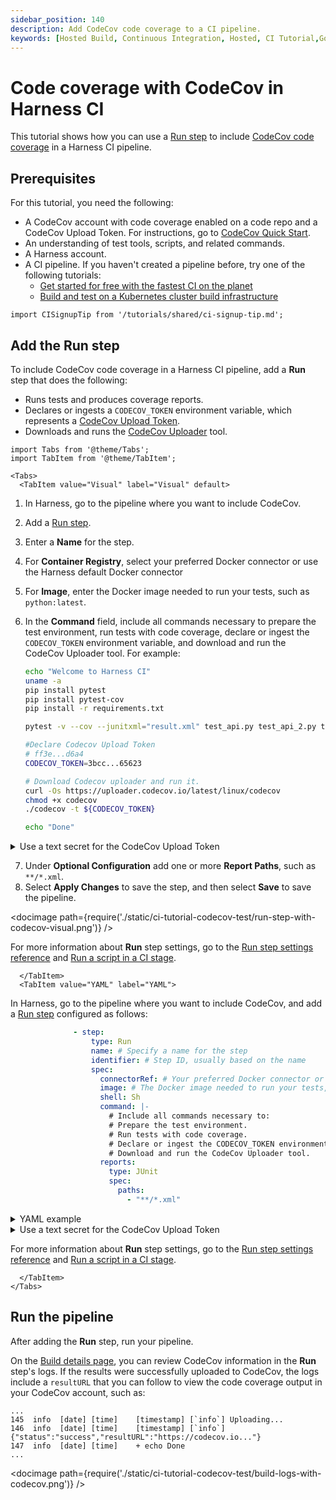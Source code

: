 ```yaml
---
sidebar_position: 140
description: Add CodeCov code coverage to a CI pipeline.
keywords: [Hosted Build, Continuous Integration, Hosted, CI Tutorial,Go,Ko,Cosign]
---
```


# Code coverage with CodeCov in Harness CI

This tutorial shows how you can use a [Run step](/docs/continuous-integration/use-ci/run-ci-scripts/run-a-script-in-a-ci-stage) to include [CodeCov code coverage](https://docs.codecov.com/docs/about-code-coverage#top-5-codecov-features) in a Harness CI pipeline.

## Prerequisites

For this tutorial, you need the following:

* A CodeCov account with code coverage enabled on a code repo and a CodeCov Upload Token. For instructions, go to [CodeCov Quick Start](https://docs.codecov.com/docs/quick-start).
* An understanding of test tools, scripts, and related commands.
* A Harness account.
* A CI pipeline. If you haven't created a pipeline before, try one of the following tutorials:
  * [Get started for free with the fastest CI on the planet](/tutorials/build-code/fastest-ci)
  * [Build and test on a Kubernetes cluster build infrastructure](/tutorials/build-code/ci-tutorial-kubernetes-cluster-build-infra)

```mdx-code-block
import CISignupTip from '/tutorials/shared/ci-signup-tip.md';
```

<CISignupTip />

## Add the Run step

To include CodeCov code coverage in a Harness CI pipeline, add a **Run** step that does the following:

* Runs tests and produces coverage reports.
* Declares or ingests a `CODECOV_TOKEN` environment variable, which represents a [CodeCov Upload Token](https://docs.codecov.com/docs/codecov-uploader#upload-token).
* Downloads and runs the [CodeCov Uploader](https://docs.codecov.com/docs/codecov-uploader) tool.

```mdx-code-block
import Tabs from '@theme/Tabs';
import TabItem from '@theme/TabItem';
```
```mdx-code-block
<Tabs>
  <TabItem value="Visual" label="Visual" default>
```

1. In Harness, go to the pipeline where you want to include CodeCov.
2. Add a [Run step](/docs/continuous-integration/ci-technical-reference/run-step-settings).
3. Enter a **Name** for the step.
4. For **Container Registry**, select your preferred Docker connector or use the Harness default Docker connector
5. For **Image**, enter the Docker image needed to run your tests, such as `python:latest`.
6. In the **Command** field, include all commands necessary to prepare the test environment, run tests with code coverage, declare or ingest the `CODECOV_TOKEN` environment variable, and download and run the CodeCov Uploader tool. For example:

   ```sh
   echo "Welcome to Harness CI"
   uname -a
   pip install pytest
   pip install pytest-cov
   pip install -r requirements.txt

   pytest -v --cov --junitxml="result.xml" test_api.py test_api_2.py test_api_3.py

   #Declare Codecov Upload Token
   # ff3e...d6a4
   CODECOV_TOKEN=3bcc...65623

   # Download Codecov uploader and run it.
   curl -Os https://uploader.codecov.io/latest/linux/codecov
   chmod +x codecov
   ./codecov -t ${CODECOV_TOKEN}

   echo "Done"
   ```

<details>
<summary>Use a text secret for the CodeCov Upload Token</summary>

For the `CODECOV_TOKEN` environment variable, you can either declare the token directly in the **Command** or store and reference the token as a [text secret](/docs/platform/Security/add-use-text-secrets).

If you choose to use a text secret, under **Optional Configuration** add the following **Environment Variable**:

* Key: `CODECOV_TOKEN`
* Value: An expression calling your text secret, based on the scope where it was declared and the secret's ID, such as `<+secrets.getValue("my_codecov_upload_token")>`. For syntax examples, go to [Add and reference text secrets](/docs/platform/Security/add-use-text-secrets).

Then, call the environment variable in the **Command**, for example:

```sh
echo "Welcome to Harness CI"
uname -a
pip install pytest
pip install pytest-cov
pip install -r requirements.txt

pytest -v --cov --junitxml="result.xml" test_api.py test_api_2.py test_api_3.py

# Download Codecov uploader and run it.
curl -Os https://uploader.codecov.io/latest/linux/codecov
chmod +x codecov
./codecov -t ${CODECOV_TOKEN}

echo "Done"
```

</details>

7. Under **Optional Configuration** add one or more **Report Paths**, such as `**/*.xml`.
8. Select **Apply Changes** to save the step, and then select **Save** to save the pipeline.

<!-- ![](./static/ci-tutorial-codecov-test/run-step-with-codecov-visual.png) -->

<docimage path={require('./static/ci-tutorial-codecov-test/run-step-with-codecov-visual.png')} />

For more information about **Run** step settings, go to the [Run step settings reference](/docs/continuous-integration/ci-technical-reference/run-step-settings) and [Run a script in a CI stage](/docs/continuous-integration/use-ci/run-ci-scripts/run-a-script-in-a-ci-stage).

```mdx-code-block
  </TabItem>
  <TabItem value="YAML" label="YAML">
```

In Harness, go to the pipeline where you want to include CodeCov, and add a [Run step](/docs/continuous-integration/ci-technical-reference/run-step-settings) configured as follows:

```yaml
              - step:
                  type: Run
                  name: # Specify a name for the step
                  identifier: # Step ID, usually based on the name
                  spec:
                    connectorRef: # Your preferred Docker connector or the Harness default Docker connector: account.harnessImage.
                    image: # The Docker image needed to run your tests, such as python.latest.
                    shell: Sh
                    command: |-
                      # Include all commands necessary to:
                      # Prepare the test environment.
                      # Run tests with code coverage.
                      # Declare or ingest the CODECOV_TOKEN environment variable.
                      # Download and run the CodeCov Uploader tool.
                    reports:
                      type: JUnit
                      spec:
                        paths:
                          - "**/*.xml"
```

<details>
<summary>YAML example</summary>

Here is an example of a **Run** step with CodeCov that uses `pytest`. Note that this example declares the `CODECOV_TOKEN` environment variable directly in the step's `command`; however, you can also store and reference this token as a [text secret](/docs/platform/Security/add-use-text-secrets).

```yaml
              - step:
                  type: Run
                  name: Pytest code coverage
                  identifier: Run
                  spec:
                    connectorRef: account.harnessImage
                    image: python:latest
                    shell: Sh
                    command: |-
                      echo "Welcome to Harness CI"
                      uname -a
                      pip install pytest
                      pip install pytest-cov
                      pip install -r requirements.txt

                      pytest -v --cov --junitxml="result.xml" test_api.py test_api_2.py test_api_3.py

                      #Declare Codecov Upload Token
                      # ff3e6...6a4
                      CODECOV_TOKEN=3bcc...5623

                      # Download Codecov uploader and run it.
                      curl -Os https://uploader.codecov.io/latest/linux/codecov
                      chmod +x codecov
                      ./codecov -t ${CODECOV_TOKEN}

                      echo "Done"
                    reports:
                      type: JUnit
                      spec:
                        paths:
                          - "**/*.xml"
```

Here is the same **Run** step within the context of a **Build** stage:

```yaml
  stages:
    - stage:
        name: Build
        identifier: Build
        type: CI
        spec:
          cloneCodebase: true
          infrastructure:
            type: KubernetesHosted
            spec:
              identifier: k8s-hosted-infra
          execution:
            steps:
              - step:
                  type: Run
                  name: Pytest code coverage
                  identifier: Run
                  spec:
                    connectorRef: account.harnessImage
                    image: python:latest
                    shell: Sh
                    command: |-
                      echo "Welcome to Harness CI" 
                      uname -a
                      pip install pytest
                      pip install pytest-cov
                      pip install -r requirements.txt

                      pytest -v --cov --junitxml="result.xml" test_api.py test_api_2.py test_api_3.py

                      #Codecov Token (inject as an ENV variable)
                      # ff3e6f68-2f61-4996-afa3-9308a638d6a4
                      CODECOV_TOKEN=3bcc3b9f-dec7-44a9-b70f-fc193be65623

                      # Download Codecov uploader and run it.
                      curl -Os https://uploader.codecov.io/latest/linux/codecov
                      chmod +x codecov
                      ./codecov -t ${CODECOV_TOKEN}

                      echo "Done"
                    reports:
                      type: JUnit
                      spec:
                        paths:
                          - "**/*.xml"
```

</details>

<details>
<summary>Use a text secret for the CodeCov Upload Token</summary>

For the `CODECOV_TOKEN` environment variable, you can either declare the token directly in the `command` or store and reference the token as a [text secret](/docs/platform/Security/add-use-text-secrets).

If you choose to use a text secret, declare `CODECOV_TOKEN` in `step: spec: envVariables`. Set the value to an expression calling your text secret, based on the scope where it was declared and the secret's ID, such as `<+secrets.getValue("my_codecov_upload_token")>`. For syntax examples, go to [Add and reference text secrets](/docs/platform/Security/add-use-text-secrets).

Here is a YAML example of a step that calls a `CODECOV_TOKEN` that is stored as a secret. Notice that the `command` does not include an explicit declaration of the Upload Token; it only references the `CODECOV_TOKEN` variable in `./codecov -t ${CODECOV_TOKEN}`.

```yaml
              - step:
                  type: Run
                  name: Pytest code coverage
                  identifier: Pytest_code_coverage
                  spec:
                    connectorRef: account.harnessImage
                    image: python:latest
                    shell: Sh
                    command: |-
                      echo "Welcome to Harness CI"
                      uname -a
                      pip install pytest
                      pip install pytest-cov
                      pip install -r requirements.txt

                      pytest -v --cov --junitxml="result.xml" test_api.py test_api_2.py test_api_3.py

                      # Download Codecov uploader and run it.
                      curl -Os https://uploader.codecov.io/latest/linux/codecov
                      chmod +x codecov
                      ./codecov -t ${CODECOV_TOKEN}

                      echo "Done"
                    reports:
                      type: JUnit
                      spec:
                        paths:
                          - "**/*.xml"
                    envVariables:
                      CODECOV_TOKEN: <+secrets.getValue("my_codecov_upload_token")>
```

</details>

For more information about **Run** step settings, go to the [Run step settings reference](/docs/continuous-integration/ci-technical-reference/run-step-settings) and [Run a script in a CI stage](/docs/continuous-integration/use-ci/run-ci-scripts/run-a-script-in-a-ci-stage).

```mdx-code-block
  </TabItem>
</Tabs>
```

## Run the pipeline

After adding the **Run** step, run your pipeline.

On the [Build details page](/docs/continuous-integration/use-ci/view-your-builds/viewing-builds), you can review CodeCov information in the **Run** step's logs. If the results were successfully uploaded to CodeCov, the logs include a `resultURL` that you can follow to view the code coverage output in your CodeCov account, such as:

```
...
145  info  [date] [time]    [timestamp] [`info`] Uploading...
146  info  [date] [time]    [timestamp] [`info`] {"status":"success","resultURL":"https://codecov.io..."}
147  info  [date] [time]    + echo Done
...
```

<!-- ![](./static/ci-tutorial-codecov-test/build-logs-with-codecov.png) -->

<docimage path={require('./static/ci-tutorial-codecov-test/build-logs-with-codecov.png')} />
